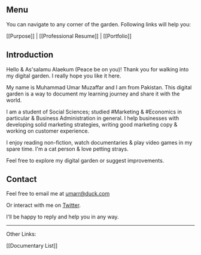 ## Menu
You can navigate to any corner of the garden. Following links will help you:

[[Purpose]] |  [[Professional Resume]] | [[Portfolio]]


## Introduction

Hello & As'salamu Alaekum (Peace be on you)! Thank you for walking into my digital garden. I really hope you like it here.

My name is Muhammad Umar Muzaffar and I am from Pakistan. This digital garden is a way to document my learning journey and share it with the world.

I am a student of Social Sciences; studied #Marketing & #Economics in particular & Business Administration in general. I help businesses with developing solid marketing strategies, writing good marketing copy & working on customer experience.

I enjoy reading non-fiction, watch documentaries & play video games in my spare time. I'm a cat person & love petting strays.

Feel free to explore my digital garden or suggest improvements.

## Contact
Feel free to email me at umarr@duck.com

Or interact with me on [Twitter](https://twitter.com/MUmarMuzaffar).

I'll be happy to reply and help you in any way.

___


Other Links:

[[Documentary List]] 